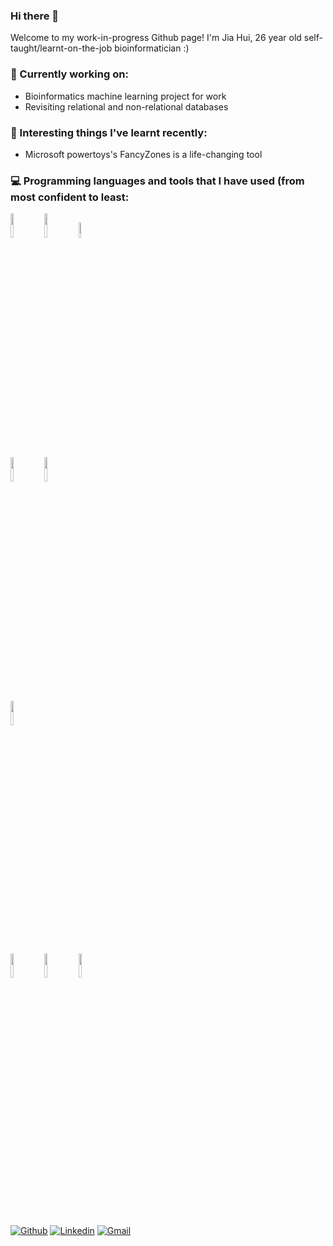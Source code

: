 ### Hi there 👋

Welcome to my work-in-progress Github page! I'm Jia Hui, 26 year old self-taught/learnt-on-the-job bioinformatician :)

### 🔭 Currently working on:
- Bioinformatics machine learning project for work
- Revisiting relational and non-relational databases
### 🌱 Interesting things I've learnt recently:
- Microsoft powertoys's FancyZones is a life-changing tool 


### :computer: Programming languages and tools that I have used (from most confident to least: 
<p>
	
<code><img width="10%" src="https://www.vectorlogo.zone/logos/python/python-ar21.svg"></code>
<code><img width="10%" src="https://seekvectorlogo.net/wp-content/uploads/2020/03/mathworks-vector-logo.png"></code>
<code><img width="8%" src="https://www.vectorlogo.zone/logos/r-project/r-project-icon.svg"></code>
<br />
<code><img width="10%" src="https://www.vectorlogo.zone/logos/microsoft_powerbi/microsoft_powerbi-ar21.svg"></code>
<code><img width="10%" src="https://www.vectorlogo.zone/logos/amazon_aws/amazon_aws-ar21.svg"></code>	
<code><img width="10%" src="https://www.vectorlogo.zone/logos/microsoft_vb/microsoft_vb-ar21.svg"></code>
	
<code><img width="10%" src="https://www.vectorlogo.zone/logos/mysql/mysql-ar21.svg"></code>
<code><img width="10%" src="https://www.vectorlogo.zone/logos/mongodb/mongodb-ar21.svg"></code>
<code><img width="10%" src="https://www.vectorlogo.zone/logos/javascript/javascript-ar21.svg"></code>
	
<br />

[![Github](https://img.shields.io/badge/-Github-000?style=flat&logo=Github&logoColor=white)](https://github.com/wongjh12)
[![Linkedin](https://img.shields.io/badge/-LinkedIn-blue?style=flat&logo=Linkedin&logoColor=white)](https://www.linkedin.com/in/jia-hui-wong-4119a4158/)
[![Gmail](https://img.shields.io/badge/-Gmail-c14438?style=flat&logo=Gmail&logoColor=white)](mailto:iuhaijgnow@gmail.com)

<!--
**wongjh12/wongjh12** is a ✨ _special_ ✨ repository because its `README.md` (this file) appears on your GitHub profile.

Here are some ideas to get you started:

- 🔭 I’m currently working on ...
- 🌱 I’m currently learning ...
- 👯 I’m looking to collaborate on ...
- 🤔 I’m looking for help with ...
- 💬 Ask me about ...
- 📫 How to reach me: ...
- 😄 Pronouns: ...
- ⚡ Fun fact: ...
-->
